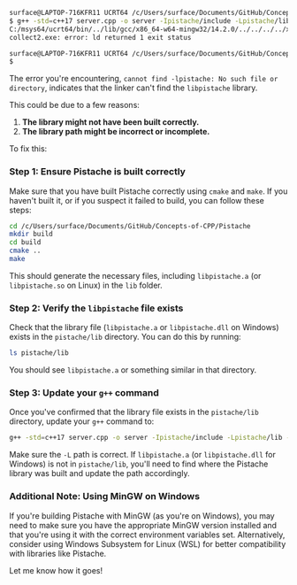 ```bash
surface@LAPTOP-716KFR11 UCRT64 /c/Users/surface/Documents/GitHub/Concepts-of-CPP/Pistache
$ g++ -std=c++17 server.cpp -o server -Ipistache/include -Lpistache/lib -lpistache
C:/msys64/ucrt64/bin/../lib/gcc/x86_64-w64-mingw32/14.2.0/../../../../x86_64-w64-mingw32/bin/ld.exe: cannot find -lpistache: No such file or directory
collect2.exe: error: ld returned 1 exit status

surface@LAPTOP-716KFR11 UCRT64 /c/Users/surface/Documents/GitHub/Concepts-of-CPP/Pistache
$
```

The error you're encountering, `cannot find -lpistache: No such file or directory`, indicates that the linker can't find the `libpistache` library.

This could be due to a few reasons:

1. **The library might not have been built correctly.**
2. **The library path might be incorrect or incomplete.**

To fix this:

### Step 1: Ensure Pistache is built correctly
Make sure that you have built Pistache correctly using `cmake` and `make`. If you haven't built it, or if you suspect it failed to build, you can follow these steps:

```bash
cd /c/Users/surface/Documents/GitHub/Concepts-of-CPP/Pistache
mkdir build
cd build
cmake ..
make
```

This should generate the necessary files, including `libpistache.a` (or `libpistache.so` on Linux) in the `lib` folder.

### Step 2: Verify the `libpistache` file exists
Check that the library file (`libpistache.a` or `libpistache.dll` on Windows) exists in the `pistache/lib` directory. You can do this by running:

```bash
ls pistache/lib
```

You should see `libpistache.a` or something similar in that directory.

### Step 3: Update your `g++` command
Once you've confirmed that the library file exists in the `pistache/lib` directory, update your `g++` command to:

```bash
g++ -std=c++17 server.cpp -o server -Ipistache/include -Lpistache/lib -lpistache
```

Make sure the `-L` path is correct. If `libpistache.a` (or `libpistache.dll` for Windows) is not in `pistache/lib`, you'll need to find where the Pistache library was built and update the path accordingly.

### Additional Note: Using MinGW on Windows
If you're building Pistache with MinGW (as you're on Windows), you may need to make sure you have the appropriate MinGW version installed and that you're using it with the correct environment variables set. Alternatively, consider using Windows Subsystem for Linux (WSL) for better compatibility with libraries like Pistache.

Let me know how it goes!